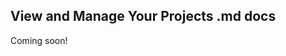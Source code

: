 <webui-data data-page-title="Docs" data-page-subtitle="Manage your project documentation"></webui-data>

## View and Manage Your Projects .md docs

Coming soon!
